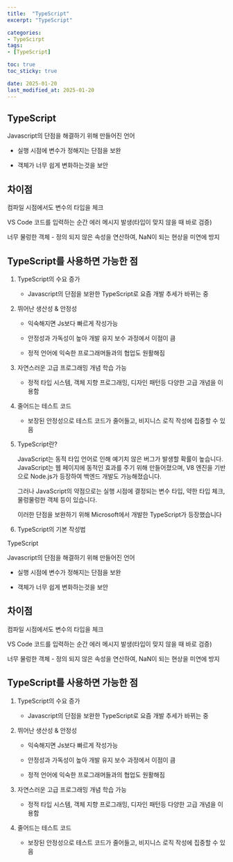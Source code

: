 ```yaml
---
title:  "TypeScript"
excerpt: "TypeScript"

categories:
- TypeScirpt
tags:
- [TypeScript]

toc: true
toc_sticky: true

date: 2025-01-20
last_modified_at: 2025-01-20
---
```


## TypeScript

Javascript의 단점을 해결하기 위해 만들어진 언어

- 실행 시점에 변수가 정해지는 단점을 보완

- 객체가 너무 쉽게 변화하는것을 보안

## 차이점

컴파일 시점에서도 변수의 타입을 체크

VS Code 코드를 입력하는 순간 에러 메시지 발생(타입이 맞지 않을 때 바로 검증)

너무 물렁한 객체 - 정의 되지 않은 속성을 연산하여, NaN이 되는 현상을 미연에 방지

## TypeScript를 사용하면 가능한 점

1. TypeScript의 수요 증가
   
   - Javascript의 단점을 보완한 TypeScript로 요즘 개발 추세가 바뀌는 중

2. 뛰어난 생산성 & 안정성
   
   - 익숙해지면 Js보다 빠르게 작성가능
   
   - 안정성과 가독성이 높아 개발 유지 보수 과정에서 이점이 큼
   
   - 정적 언어에 익숙한 프로그래머들과의 협업도 원활해짐

3. 자연스러운 고급 프로그래밍 개념 학습 가능
   
   - 정적 타입 시스템, 객체 지향 프로그래밍, 디자인 패턴등 다양한 고급 개념을 이용함

4. 줄어드는 테스트 코드
   
   - 보장된 안정성으로 테스트 코드가 줄어들고, 비지니스 로직 작성에 집중할 수 있음

1. TypeScript란?
   
   JavaScript는 동적 타입 언어로 인해 예기치 않은 버그가 발생할 확률이 높습니다. JavaScript는 웹 페이지에 동적인 효과를 주기 위해 만들어졌으며, V8 엔진을 기반으로 Node.js가 등장하여 백엔드 개발도 가능해졌습니다. 
   
   그러나 JavaScript의 약점으로는 실행 시점에 결정되는 변수 타입, 약한 타입 체크, 물렁물렁한 객체 등이 있습니다.
   
   이러한 단점을 보완하기 위해 Microsoft에서 개발한 TypeScript가 등장했습니다

2. TypeScript의 기본 작성법

TypeScript

Javascript의 단점을 해결하기 위해 만들어진 언어

- 실행 시점에 변수가 정해지는 단점을 보완

- 객체가 너무 쉽게 변화하는것을 보안

## 차이점

컴파일 시점에서도 변수의 타입을 체크

VS Code 코드를 입력하는 순간 에러 메시지 발생(타입이 맞지 않을 때 바로 검증)

너무 물렁한 객체 - 정의 되지 않은 속성을 연산하여, NaN이 되는 현상을 미연에 방지

## TypeScript를 사용하면 가능한 점

1. TypeScript의 수요 증가
   
   - Javascript의 단점을 보완한 TypeScript로 요즘 개발 추세가 바뀌는 중

2. 뛰어난 생산성 & 안정성
   
   - 익숙해지면 Js보다 빠르게 작성가능
   
   - 안정성과 가독성이 높아 개발 유지 보수 과정에서 이점이 큼
   
   - 정적 언어에 익숙한 프로그래머들과의 협업도 원활해짐

3. 자연스러운 고급 프로그래밍 개념 학습 가능
   
   - 정적 타입 시스템, 객체 지향 프로그래밍, 디자인 패턴등 다양한 고급 개념을 이용함

4. 줄어드는 테스트 코드
   
   - 보장된 안정성으로 테스트 코드가 줄어들고, 비지니스 로직 작성에 집중할 수 있음
